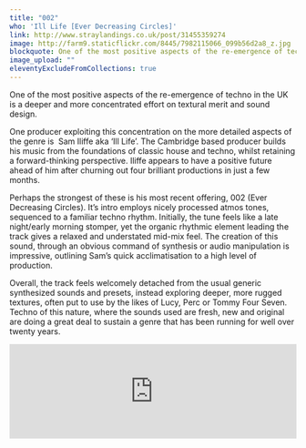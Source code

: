 ```yaml
---
title: "002"
who: 'Ill Life [Ever Decreasing Circles]'
link: http://www.straylandings.co.uk/post/31455359274
image: http://farm9.staticflickr.com/8445/7982115066_099b56d2a8_z.jpg
blockquote: One of the most positive aspects of the re-emergence of techno in the UK is a deeper and more concentrated effort on textural merit and sound design. 
image_upload: ""
eleventyExcludeFromCollections: true
---
```


One of the most positive aspects of the re-emergence of techno in the UK is a deeper and more concentrated effort on textural merit and sound design.   
  
One producer exploiting this concentration on the more detailed aspects of the genre is  Sam Iliffe aka ‘Ill Life’. The Cambridge based producer builds his music from the foundations of classic house and techno, whilst retaining a forward-thinking perspective. Iliffe appears to have a positive future ahead of him after churning out four brilliant productions in just a few months.   
  
Perhaps the strongest of these is his most recent offering, 002 (Ever Decreasing Circles). It’s intro employs nicely processed atmos tones, sequenced to a familiar techno rhythm. Initially, the tune feels like a late night/early morning stomper, yet the organic rhythmic element leading the track gives a relaxed and understated mid-mix feel. The creation of this sound, through an obvious command of synthesis or audio manipulation is impressive, outlining Sam’s quick acclimatisation to a high level of production.

Overall, the track feels welcomely detached from the usual generic synthesized sounds and presets, instead exploring deeper, more rugged textures, often put to use by the likes of Lucy, Perc or Tommy Four Seven. Techno of this nature, where the sounds used are fresh, new and original are doing a great deal to sustain a genre that has been running for well over twenty years.

<iframe frameborder="no" height="166" scrolling="no" src="http://w.soundcloud.com/player/?url=http%3A%2F%2Fapi.soundcloud.com%2Ftracks%2F58270409&show_artwork=true" width="100%"></iframe>